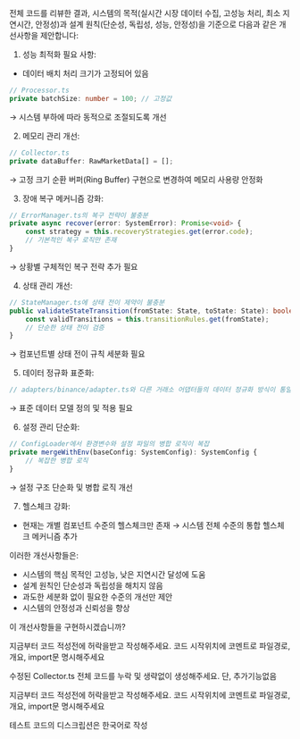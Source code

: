 전체 코드를 리뷰한 결과, 시스템의 목적(실시간 시장 데이터 수집, 고성능 처리, 최소 지연시간, 안정성)과 설계 원칙(단순성, 독립성, 성능, 안정성)을 기준으로 다음과 같은 개선사항을 제안합니다:

1. 성능 최적화 필요 사항:

-   데이터 배치 처리 크기가 고정되어 있음

```typescript
// Processor.ts
private batchSize: number = 100; // 고정값
```

→ 시스템 부하에 따라 동적으로 조절되도록 개선

2. 메모리 관리 개선:

```typescript
// Collector.ts
private dataBuffer: RawMarketData[] = [];
```

→ 고정 크기 순환 버퍼(Ring Buffer) 구현으로 변경하여 메모리 사용량 안정화

3. 장애 복구 메커니즘 강화:

```typescript
// ErrorManager.ts의 복구 전략이 불충분
private async recover(error: SystemError): Promise<void> {
    const strategy = this.recoveryStrategies.get(error.code);
    // 기본적인 복구 로직만 존재
}
```

→ 상황별 구체적인 복구 전략 추가 필요

4. 상태 관리 개선:

```typescript
// StateManager.ts에 상태 전이 제약이 불충분
public validateStateTransition(fromState: State, toState: State): boolean {
    const validTransitions = this.transitionRules.get(fromState);
    // 단순한 상태 전이 검증
}
```

→ 컴포넌트별 상태 전이 규칙 세분화 필요

5. 데이터 정규화 표준화:

```typescript
// adapters/binance/adapter.ts와 다른 거래소 어댑터들의 데이터 정규화 방식이 통일되지 않음
```

→ 표준 데이터 모델 정의 및 적용 필요

6. 설정 관리 단순화:

```typescript
// ConfigLoader에서 환경변수와 설정 파일의 병합 로직이 복잡
private mergeWithEnv(baseConfig: SystemConfig): SystemConfig {
    // 복잡한 병합 로직
}
```

→ 설정 구조 단순화 및 병합 로직 개선

7. 헬스체크 강화:

-   현재는 개별 컴포넌트 수준의 헬스체크만 존재
    → 시스템 전체 수준의 통합 헬스체크 메커니즘 추가

이러한 개선사항들은:

-   시스템의 핵심 목적인 고성능, 낮은 지연시간 달성에 도움
-   설계 원칙인 단순성과 독립성을 해치지 않음
-   과도한 세분화 없이 필요한 수준의 개선만 제안
-   시스템의 안정성과 신뢰성을 향상

이 개선사항들을 구현하시겠습니까?

지금부터 코드 적성전에 허락을받고 작성해주세요.
코드 시작위치에 코멘트로 파일경로, 개요, import문 명시해주세요

수정된 Collector.ts 전체 코드를 누락 및 생략없이 생성해주세요. 단, 추가기능없음

지금부터 코드 적성전에 허락을받고 작성해주세요.
코드 시작위치에 코멘트로 파일경로, 개요, import문 명시해주세요

테스트 코드의 디스크립션은 한국어로 작성
